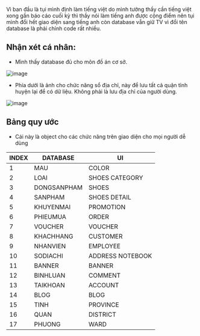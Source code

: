 Vì ban đầu là tụi mình định làm tiếng việt do mình tưởng thầy cần tiếng việt xong gần báo cáo cuối kỳ thì thầy nói làm tiếng anh được cộng điểm nên tụi mình đổi hết giao diện sang tiếng anh còn database vẫn giữ TV vì đổi tên database là phải chỉnh code rất nhiều.
## Nhận xét cá nhân:
- Mình thấy database đủ cho môn đồ án cơ sở.
  
![image](https://github.com/ltmichael52/Ban_Giay_Dep/assets/101556054/0287d163-8b11-4dbc-80a3-fe8f0583c88d)

- Phía dưới là ảnh cho chức năng sổ địa chỉ, này để lưu tất cả quận tỉnh huyện lại để có dữ liệu. Không phải là lưu địa chỉ của người dùng.
  
![image](https://github.com/ltmichael52/Ban_Giay_Dep/assets/101556054/2ebcfa0e-6936-4411-b1a1-0cb6b78f51eb)

## Bảng quy ước
- Cái này là object cho các chức năng trên giao diện cho mọi người dễ dùng

|INDEX | DATABASE | UI   |
|--- | --- | ---------------- | 
|1| MAU   | COLOR |
|2| LOAI  |  SHOES CATEGORY | 
|3| DONGSANPHAM | SHOES    | 
|4| SANPHAM   | SHOES DETAIL |
|5| KHUYENMAI| PROMOTION| 
|6| PHIEUMUA| ORDER   | 
|7| VOUCHER| VOUCHER |
|8| KHACHHANG| CUSTOMER | 
|9| NHANVIEN | EMPLOYEE | 
|10| SODIACHI | ADDRESS NOTEBOOK|
|11|BANNER|BANNER|
|12|BINHLUAN| COMMENT|
|13|TAIKHOAN| ACCOUNT|
|14|BLOG|BLOG|
|15|TINH| PROVINCE|
|16|QUAN| DISTRICT|
|17|PHUONG| WARD|

